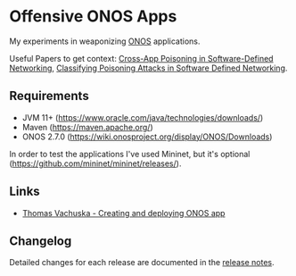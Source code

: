 # Offensive ONOS Apps

My experiments in weaponizing [ONOS](https://github.com/opennetworkinglab/onos) applications.  

Useful Papers to get context: [Cross-App Poisoning in Software-Defined Networking](https://dl.acm.org/doi/10.1145/3243734.3243759), [Classifying Poisoning Attacks in Software Defined Networking](https://ieeexplore.ieee.org/abstract/document/8920310).

Requirements
-----

- JVM 11+ (https://www.oracle.com/java/technologies/downloads/)
- Maven (https://maven.apache.org/)
- ONOS 2.7.0 (https://wiki.onosproject.org/display/ONOS/Downloads)

In order to test the applications I've used Mininet, but it's optional (https://github.com/mininet/mininet/releases/).

Links
-----
- [Thomas Vachuska - Creating and deploying ONOS app](https://www.youtube.com/watch?v=mzQubYhJhro&ab_channel=ThomasVachuska)

Changelog
-----
Detailed changes for each release are documented in the [release notes](https://github.com/edoardottt/offensive-onos-apps/releases).
